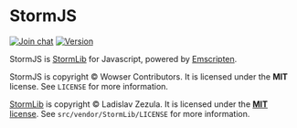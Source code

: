 # StormJS

[![Join chat](https://img.shields.io/badge/gitter-join_chat-blue.svg?style=flat)](https://gitter.im/wowserhq/wowser)
[![Version](https://img.shields.io/npm/v/@wowserhq/stormjs.svg?style=flat)](https://www.npmjs.org/package/@wowserhq/stormjs)

StormJS is [StormLib](http://www.zezula.net/en/mpq/stormlib.html) for Javascript, powered by
[Emscripten](http://emscripten.org).

StormJS is copyright © Wowser Contributors. It is licensed under the **MIT** license. See
`LICENSE` for more information.

[StormLib](http://www.zezula.net/en/mpq/stormlib.html) is copyright © Ladislav Zezula. It is
licensed under the [**MIT** license](https://github.com/ladislav-zezula/StormLib/blob/master/LICENSE).
See `src/vendor/StormLib/LICENSE` for more information.
